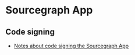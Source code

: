 # Sourcegraph App

## Code signing

- [Notes about code signing the Sourcegraph App](./codesigning.md)
